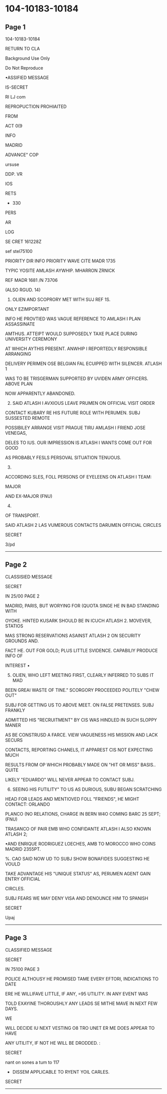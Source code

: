 # 104-10183-10184

## Page 1

104-10183-10184

RETURN TO CLA

Background Use Only

Do Not Reproduce

•ASSIFIED MESSAGE

IS-SECRET

RI LJ com

REPROPUCTION PROHIAITED

FROM

ACT 0(9

INFO

MADRID

ADVANCE" COP

ursuse

DDP. VR

IOS

RETS

- 330

PERS

AR

LOG

SE CRET 161228Z

sef stel75100

PRIORITY DIR INFO PRIORITY WAVE CITE MADR 1735

TYPIC YOSITE AMLASH AYWHIP. MHARRON ZRNICK

REF MADR 1681 /N 73706

(ALSO RGUD. 14)

1. OLIEN AND SCOPRORY MET WITH SUJ REF 1S.

ONLY EZIMPORTANT

INFO HE PROVTIED WAS VAGUE REFERENCE TO AMLASH I PLAN ASSASSINATE

AMTHUS. ATTEIPT WOULD SUPPOSEDLY TAXE PLACE DURING UNIVERSITY CEREMONY

AT WHICH AYTHIS PRESENT. ANWHIP I REPORTEDLY RESPONSIBLE ARRANGING

DELIVERY PERIMEN OSE BELGIAN FAL ECUIPPED WITH SILENCER. ATLASH 1

WAS TO BE TRISGERMAN SUPPORTED BY UVIDEN ARMY OFFICERS. ABOVE PLAN

NOW APPARENTLY ABANDONED.

2. SAID ATLASH I AVXIOUS LEAVE PRUMEN ON OFFICIAL VISIT ORDER

CONTACT KUBARY RE HIS FUTURE ROLE WITH PERUMEN. SUBJ SUSSESTED REMOTE

POSSIBILEY ARRANGE VISIT PRAGUE TIRU AMLASH I FRIEND JOSE VENEGAS,

DELES TO IUS. OUR IMPRESSION IS ATLASH I WANTS COME OUT FOR GOOD

AS PROBABLY FESLS PERSOVAL SITUATION TENUOUS.

3.

ACCORDING SLES, FOLL PERSONS OF EYELEENS ON ATLASH I TEAM:

MAJOR

AND EX-MAJOR (FNU)

4.

OF TRANSPORT.

SAID ATLASH 2 LAS VUMEROUS CONTACTS DARUMEN OFFICIAL CIRCLES

SECRET

3/pd

---

## Page 2

CLASSISIED MESSAGE

SECRET

IN 25/00 PAGE 2

MADRID, PARIS, BUT WORYING FOR (QUOTA SINGE HE IN BAD STANDING WITH

OYOKE. HINTED KUSARK SHOULD BE IN ICUCH ATLASH 2. MOVEVER, STATIOS

MAS STRONG RESERVATIONS ASAINST ATLASH 2 ON SECURITY GROUNDS AND.

FACT HE. OUT FOR GOLD; PLUS LITTLE SVIDENCE. CAPABILIY PRODUCE INFO OF

INTEREST •

5. OLIEN, WHO LEFT MEETING FIRST, CLEARLY INFERRED TO SUBS IT MAD

BEEN GREAI WASTE OF TINE." SCORGORY PROCEEDED POLITELY "CHEW OUT"

SUBJ FOR GETTING US TO ABOVE MEET. ON FALSE PRETENSES. SUBJ FRANKLY

ADMITTED HIS "RECRUITMENT" BY CIS WAS HINDLED IN SUCH SLOPPY MANER

AS BE CONSTRUSD A FARCE. VIEW VAGUENESS HIS MISSION AND LACK SECURS

CONTACTS, REPORTING CHANELS, IT APPAREST CIS NOT EXPECTING MUCH

RESULTS FROM OP WHICH PROBABLY MADE ON "HIT OR MISS" BASIS.. QUITE

LIKELY "EDUARDO" WILL NEVER APPEAR TO CONTACT SUBJ.

6. SEEING HIS FUTILITY" TO US AS DURIOUS, SUBU BEGAN SCRATCHING

HEAD FOR LEADS AND MENTIOVED FOLL "FRIENDS", HE MIGHT CONTACT: ORLANDO

PLANCO (NO RELATIONS, CHARGE IN BERN W4O COMING BARC 25 SEPT; (FNU)

TRASANCO OF PAIR EMB WHO CONFIDANTE ATLASH I ALSO KNOWN ATLASH 2;

•AND ENRIQUE RODRIGUEZ LOECHES, AMB TO MOROCCO WHO COINS MADRID 2355PT.

%. CAO SAID NOW UD TO SUBJ SHOW BONAFIDES SUGGESTING HE VOULD

TAKE ADVANTAGE HIS "UNIQUE STATUS" AS, PERUMEN AGENT GAIN ENTRY OFFICIAL

CIRCLES.

SUBJ FEARS WE MAY DENY VISA AND DENOUNCE HIM TO SPANISH

SECRET

Upaj

---

## Page 3

CLASSIFIED MESSAGE

SECRET

IN 75100 PAGE 3

POLICE ALTHOUSY HE PROMISED TAME EVERY EFTORI, INDICATIONS TO DATE

ERE HE WILLIFAVE LITTLE, IF ANY, =95 UTILITY. IN ANY EVENT WAS

TOLD EXAYINE THOROUSHLY ANY LEADS SE MITHE MAVE IN NEXT FEW DAYS.

WE

WILL DECIDE IU NEXT VESTING O8 TRO UNET ER ME DOES APPEAR TO HAVE

ANY UTILITY, IF NOT HE WILL BE DRODDED. :

SECRET

nant on sones a tum to 117

* DISSEM APPLICABLE TO RYENT YOIL CARLES.

SECRET

---


